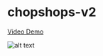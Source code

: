 # chopshops-v2

[Video Demo](https://youtu.be/pUijS6oLI_k)


![alt text](https://i.imgur.com/nMnHFId.png)
